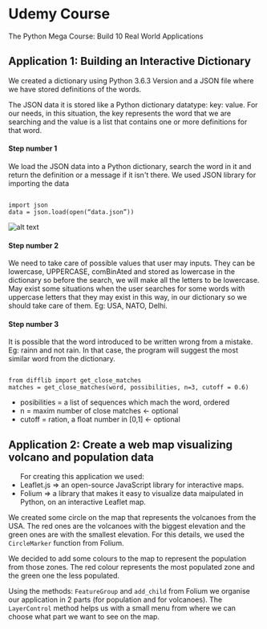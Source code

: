 <h1> Udemy Course </h1>
<p>The Python Mega Course: Build 10 Real World Applications </p>

<h2>Application 1: Building an Interactive Dictionary</h2>
<p>We created a dictionary using Python 3.6.3 Version and a JSON file where we have stored definitions of the words.</p>
<p>The JSON data it is stored like a Python dictionary datatype: key: value. For our needs, in this situation, the key represents the word that we are searching and the value is a list that contains one or more definitions for that word.</p>

<h4>Step number 1</h4>
<p>We load the JSON data into a Python dictionary, search the word in it and return the definition or a message if it isn't there. We used JSON library for importing the data</p>
<code> 
import json
data = json.load(open(“data.json”)) 
</code>

![alt text](https://github.com/ravarioana/udemy-10app/tree/master/Application1/app1.png)



<h4>Step number 2</h4>
<p>We need to take care of possible values that user may inputs. They can be lowercase, UPPERCASE, comBinAted and stored as lowercase in the dictionary so before the search, we will make all the letters to be lowercase.
May exist some situations when the user searches for some words with uppercase letters that they may exist in this way, in our dictionary so we should take care of them. Eg: USA, NATO, Delhi.
</p>

<h4> Step number 3</h4>
<p>It is possible that the word introduced to be written wrong from a mistake. Eg: rainn and not rain. In that case, the program will suggest the most similar word from the dictionary. </p>
<code>
from difflib import get_close_matches
matches = get_close_matches(word, possibilities, n=3, cutoff = 0.6)
</code>

<ul>
  <li>posibilities = a list of sequences which mach the word, ordered</li>
  <li>n = maxim number of close matches <- optional</li>
  <li>cutoff = ration, a float number in [0,1] <- optional</li>
</ul>


<h2>Application 2: Create a web map visualizing volcano and population data </h2>


<ul> For creating this application we used:
<li> Leaflet.js => an open-source JavaScript library for interactive maps.</li>
<li> Folium => a library that makes it easy to visualize data maipulated in Python, on an interactive Leaflet map. </li>
</ul>

We created some circle on the map that represents the volcanoes from the USA. The red ones are the volcanoes with the biggest elevation and the green ones are with the smallest elevation. For this details, we used the <code>CircleMarker</code> function from Folium.

We decided to add some colours to the map to represent the population from those zones. The red colour represents the most populated zone and the green one the less populated. 


Using the methods: <code>FeatureGroup</code> and <code>add_child</code> from Folium we organise our application in 2 parts (for population and for volcanoes). The <code>LayerControl</code> method helps us with a small menu from where we can choose what part we want to see on the map.
